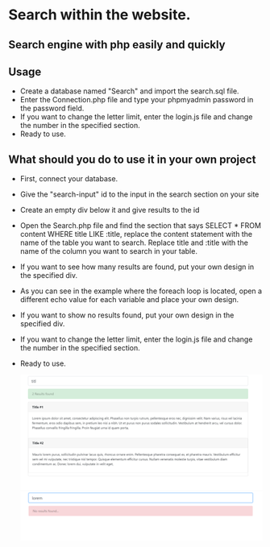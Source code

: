 # Search within the website.

## Search engine with php easily and quickly

## Usage

- Create a database named "Search" and import the search.sql file.
- Enter the Connection.php file and type your phpmyadmin password in the password field.
- If you want to change the letter limit, enter the login.js file and change the number in the specified section.
- Ready to use.

## What should you do to use it in your own project

  - First, connect your database.
  - Give the "search-input" id to the input in the search section on your site
  - Create an empty div below it and give results to the id
  - Open the Search.php file and find the section that says SELECT * FROM content WHERE title LIKE :title, replace the content statement with the name of the table you want to search. Replace title and :title with the name of the column you want to search in your table.
  - If you want to see how many results are found, put your own design in the specified div.
  - As you can see in the example where the foreach loop is located, open a different echo value for each variable and place your own design.
  - If you want to show no results found, put your own design in the specified div.
  - If you want to change the letter limit, enter the login.js file and change the number in the specified section.
  - Ready to use.


    
    ![ss](assets/ss2.png)
    ![ss](assets/ss1.png)
